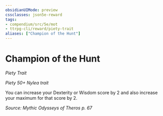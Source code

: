 ```yaml
---
obsidianUIMode: preview
cssclasses: json5e-reward
tags:
- compendium/src/5e/mot
- ttrpg-cli/reward/piety-trait
aliases: ["Champion of the Hunt"]
---
```

# Champion of the Hunt
*Piety Trait*  

*Piety 50+ Nylea trait*

You can increase your Dexterity or Wisdom score by 2 and also increase your maximum for that score by 2.

*Source: Mythic Odysseys of Theros p. 67*